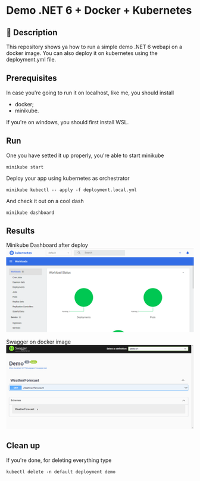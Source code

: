 # Demo .NET 6 + Docker + Kubernetes

## 📘 Description
This repository shows ya how to run a simple demo .NET 6 webapi on a docker image.
You can also deploy it on kubernetes using the deployment.yml file.

## Prerequisites
In case you're going to run it on localhost, like me, you should install 
- docker;
- minikube. 

If you're on windows, you should first install WSL.

## Run
One you have setted it up properly, you're able to start minikube
```
minikube start
```
Deploy your app using kubernetes as orchestrator
```
minikube kubectl -- apply -f deployment.local.yml
```
And check it out on a cool dash
```
minikube dashboard
```

## Results
Minikube Dashboard after deploy
<img src=".github/images/minikube-dashboard.png"/>

Swagger on docker image
<img src=".github/images/swagger.png"/>

## Clean up
If you're done, for deleting everything type
```
kubectl delete -n default deployment demo
```
